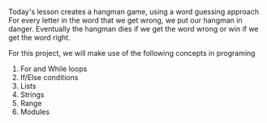 Today's lesson creates a hangman game, using a word guessing approach
For every letter in the word that we get wrong, we put our hangman in danger.
Eventually the hangman dies if we get the word wrong or win if we get the word right.

For this project, we will make use of the following concepts in programing

1. For and While loops
2. If/Else conditions
3. Lists
4. Strings
5. Range
6. Modules
